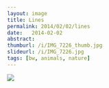 ```yaml
---
layout: image
title: Lines
permalink: 2014/02/02/lines
date:   2014-02-02
abstract: 
thumburl: /i/IMG_7226_thumb.jpg
slideurl: /i/IMG_7226.jpg
tags: [bw, animals, nature]
---
```

![]({{site.url}}/i/IMG_7226.jpg)

